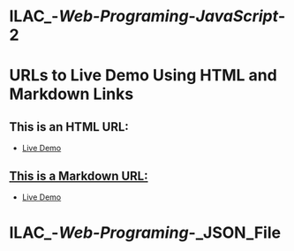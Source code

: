 # ILAC_-_Web-Programing_-_JavaScript_-2

# URLs to Live Demo Using HTML and Markdown Links

## This is an HTML URL:
- <a href=https://fadyos.github.io/ILAC_-_Web-Programing_-_JavaScript_2/>Live Demo

## This is a Markdown URL:
- [Live Demo](https://fadyos.github.io/ILAC_-_Web-Programing_-_JavaScript_2/)
# ILAC_-_Web-Programing_-_JSON_File
